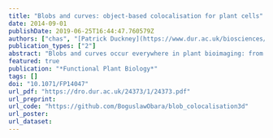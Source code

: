 ```yaml
---
title: "Blobs and curves: object-based colocalisation for plant cells"
date: 2014-09-01
publishDate: 2019-06-25T16:44:47.760579Z
authors: ["chas", "[Patrick Duckney](https://www.dur.ac.uk/biosciences/about/schoolstaff/profile/?id=11117)", "[Timothy J. Hawkins](https://www.dur.ac.uk/research/directory/staff/?id=1122)", "[Michael J. Deeks](https://biosciences.exeter.ac.uk/staff/profile/index.php?web_id=Michael_Deeks)", "[P. Philippe Laissue](https://www.essex.ac.uk/people/laiss31109/philippe-laissue)", "[Patrick J. Hussey](https://www.dur.ac.uk/research/directory/staff/?id=22)", "[Boguslaw Obara](https://community.dur.ac.uk/boguslaw.obara/)"]
publication_types: ["2"]
abstract: "Blobs and curves occur everywhere in plant bioimaging: from signals of fluorescence-labelled proteins, through cytoskeletal structures, nuclei staining and cell extensions such as root hairs. Here we look at the problem of colocalisation of blobs with blobs (protein-protein colocalisation) and blobs with curves (organelle-cytoskeleton colocalisation). This article demonstrates a clear quantitative alternative to pixel-based colocalisation methods and, using object-based methods, can quantify not only the level of colocalisation but also the distance between objects. Included in this report are computational algorithms, biological experiments and guidance for those looking to increase their use of computationally-based and quantified analysis of bioimages."
featured: true
publication: "*Functional Plant Biology*"
tags: []
doi: "10.1071/FP14047"
url_pdf: "https://dro.dur.ac.uk/24373/1/24373.pdf"
url_preprint:
url_code: "https://github.com/BoguslawObara/blob_colocalisation3d"
url_poster:
url_dataset:
---
```

